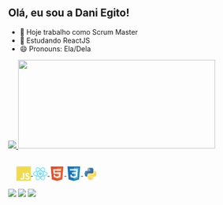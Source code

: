 ## Olá, eu sou a Dani Egito!

- 🔭 Hoje trabalho como Scrum Master
- 🌱 Estudando ReactJS
- 😄 Pronouns: Ela/Dela

<div>
  <a href="https://github.com/dEgito">
  <img height="180em" src="https://github-readme-stats.vercel.app/api?username=dEgito&show_icons=true&theme=dracula&include_all_commits=true&count_private=true"/>
  <img height="180em" width="400px" src="https://github-readme-stats.vercel.app/api/top-langs/?username=dEgito&layout=compact&langs_count=7&theme=dracula"/>
</div>
  
 <div style=" display: inline_block; margin: 1rem;"><br>
  <img align="center" alt="Dani-Js" height="30" width="30" src="https://raw.githubusercontent.com/devicons/devicon/master/icons/javascript/javascript-plain.svg">
  <img align="center" alt="Dani-React" height="30" width="30" src="https://raw.githubusercontent.com/devicons/devicon/master/icons/react/react-original.svg">
  <img align="center" alt="Dani-HTML" height="30" width="30" src="https://raw.githubusercontent.com/devicons/devicon/master/icons/html5/html5-original.svg">
  <img align="center" alt="Dani-CSS" height="30" width="30" src="https://raw.githubusercontent.com/devicons/devicon/master/icons/css3/css3-original.svg">
  <img align="center" alt="Dani-Python" height="30" width="30" src="https://raw.githubusercontent.com/devicons/devicon/master/icons/python/python-original.svg">
</div>
  
<div>
  <a href = "mailto:egitodany.com"><img src="https://img.shields.io/badge/-Gmail-%23333?style=for-the-badge&logo=gmail&logoColor=white" target="_blank"></a>
  <a href="https://www.linkedin.com/in/danielly-egito" target="_blank"><img src="https://img.shields.io/badge/-LinkedIn-%23333?style=for-the-badge&logo=linkedin&logoColor=white" target="_blank"></a>
  <a href="https://www.behance.net/danielly-egito" target="_blank"><img src="https://img.shields.io/badge/-Behance-%23333?style=for-the-badge&logo=behance&logoColor=white" target="_blank"></a>
</div>
